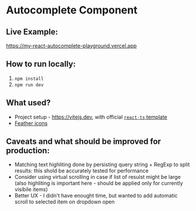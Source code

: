 # Autocomplete Component

## Live Example:

https://my-react-autocomplete-playground.vercel.app

## How to run locally:

1. `npm install`
2. `npm run dev`

## What used?

- Project setup - https://vitejs.dev, with official [`react-ts` template](https://github.com/vitejs/vite/tree/main/packages/create-vite/template-react-ts)
- [Feather icons](https://feathericons.com/)

## Caveats and what should be improved for production:

- Matching text highliting done by persisting query string + RegExp to split results: this shold be accurately tested for performance
- Consider using virtual scrolling in case if list of resulst might be large (also highliting is important here - should be applied only for currently visibile items)
- Better UX - I didn't have enought time, but wanted to add automatic scroll to selected item on dropdown open
